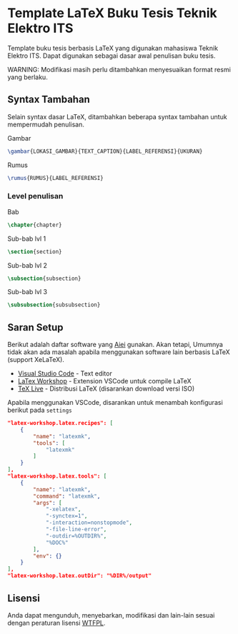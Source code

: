 # Template LaTeX Buku Tesis Teknik Elektro ITS

Template buku tesis berbasis LaTeX yang digunakan mahasiswa Teknik Elektro ITS. Dapat digunakan sebagai dasar awal penulisan buku tesis.

WARNING: Modifikasi masih perlu ditambahkan menyesuaikan format resmi yang berlaku.

## Syntax Tambahan

Selain syntax dasar LaTeX, ditambahkan beberapa syntax tambahan untuk mempermudah penulisan.

Gambar 
```latex
\gambar{LOKASI_GAMBAR}{TEXT_CAPTION}{LABEL_REFERENSI}{UKURAN}
```

Rumus 
```latex
\rumus{RUMUS}{LABEL_REFERENSI}
```

### Level penulisan

Bab
```latex
\chapter{chapter}
```

Sub-bab lvl 1
```latex
\section{section}
```

Sub-bab lvl 2
```latex
\subsection{subsection}
```

Sub-bab lvl 3
```latex
\subsubsection{subsubsection}
```

## Saran Setup

Berikut adalah daftar software yang [Aiei](https://github.com/Aiei) gunakan. Akan tetapi, Umumnya tidak akan ada masalah apabila menggunakan software lain berbasis LaTeX (support XeLaTeX).

* [Visual Studio Code](https://code.visualstudio.com/) - Text editor
* [LaTex Workshop](https://marketplace.visualstudio.com/items?itemName=James-Yu.latex-workshop) - Extension VSCode untuk compile LaTeX
* [TeX Live](https://www.tug.org/texlive/) - Distribusi LaTeX (disarankan download versi ISO)

Apabila menggunakan VSCode, disarankan untuk menambah konfigurasi berikut pada `settings`

```json
"latex-workshop.latex.recipes": [
    {
        "name": "latexmk",
        "tools": [
            "latexmk"
        ]
    }
],
"latex-workshop.latex.tools": [
    {
        "name": "latexmk",
        "command": "latexmk",
        "args": [
            "-xelatex",
            "-synctex=1",
            "-interaction=nonstopmode",
            "-file-line-error",
            "-outdir=%OUTDIR%",
            "%DOC%"
        ],
        "env": {}
    }
],
"latex-workshop.latex.outDir": "%DIR%/output"
```

## Lisensi

Anda dapat mengunduh, menyebarkan, modifikasi dan lain-lain sesuai dengan peraturan lisensi [WTFPL](http://www.wtfpl.net/).